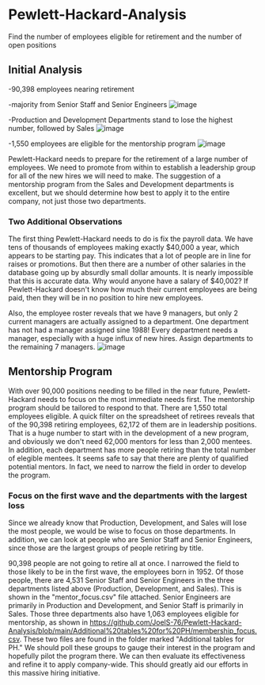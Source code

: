 # Pewlett-Hackard-Analysis
Find the number of employees eligible for retirement and the number of open positions

## Initial Analysis
-90,398 employees nearing retirement

-majority from Senior Staff and Senior Engineers
![image](https://user-images.githubusercontent.com/84299125/127862963-5d5e55ee-f9c0-48c5-bd05-1b9754bf85ec.png)


-Production and Development Departments stand to lose the highest number, followed by Sales
![image](https://user-images.githubusercontent.com/84299125/127863154-379d2ea2-438a-4cca-a613-149d0a58c2e3.png)


-1,550 employees are eligible for the mentorship program
![image](https://user-images.githubusercontent.com/84299125/127863398-b16fc936-4d3e-413a-900b-fefb2ee1d806.png)


Pewlett-Hackard needs to prepare for the retirement of a large number of employees. We need to promote from within to establish a leadership group for all of the new hires we will need to make. The suggestion of a mentorship program from the Sales and Development departments is excellent, but we should determine how best to apply it to the entire company, not just those two departments.

### Two Additional Observations
The first thing Pewlett-Hackard needs to do is fix the payroll data. We have tens of thousands of employees making exactly $40,000 a year, which appears to be starting pay. This indicates that a lot of people are in line for raises or promotions. But then there are a number of other salaries in the database going up by absurdly small dollar amounts. It is nearly impossible that this is accurate data. Why would anyone have a salary of $40,002? If Pewlett-Hackard doesn't know how much their current employees are being paid, then they will be in no position to hire new employees.

Also, the employee roster reveals that we have 9 managers, but only 2 current managers are actually assigned to a department. One department has not had a manager assigned sine 1988! Every department needs a manager, especially with a huge influx of new hires. Assign departments to the remaining 7 managers.
![image](https://user-images.githubusercontent.com/84299125/127864423-92f0eab7-7c0a-4709-ae91-32d8abeab0c8.png)


## Mentorship Program
With over 90,000 positions needing to be filled in the near future, Pewlett-Hackard needs to focus on the most immediate needs first. The mentorship program should be tailored to respond to that. There are 1,550 total employees eligible. A quick filter on the spreadsheet of retirees reveals that of the 90,398 retiring employees, 62,172 of them are in leadership positions. That is a huge number to start with in the development of a new program, and obviously we don't need 62,000 mentors for less than 2,000 mentees. In addition, each department has more people retiring than the total number of elegible mentees. It seems safe to say that there are plenty of qualified potential mentors. In fact, we need to narrow the field in order to develop the program.

### Focus on the first wave and the departments with the largest loss
Since we already know that Production, Development, and Sales will lose the most people, we would be wise to focus on those departments. In addition, we can look at people who are Senior Staff and Senior Engineers, since those are the largest groups of people retiring by title.

90,398 people are not going to retire all at once. I narrowed the field to those likely to be in the first wave, the employees born in 1952. Of those people, there are 4,531 Senior Staff and Senior Engineers in the three departments listed above (Production, Development, and Sales). This is shown in the "mentor_focus.csv" file attached. Senior Engineers are primarily in Production and Development, and Senior Staff is primarily in Sales. Those three departments also have 1,063 employees eligible for mentorship, as shown in https://github.com/JoelS-76/Pewlett-Hackard-Analysis/blob/main/Additional%20tables%20for%20PH/membership_focus.csv. These two files are found in the folder marked "Additional tables for PH." We should poll these groups to gauge their interest in the program and hopefully pilot the program there. We can then evaluate its effectiveness and refine it to apply company-wide. This should greatly aid our efforts in this massive hiring initiative.


